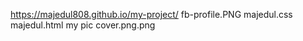 https://majedul808.github.io/my-project/
fb-profile.PNG
majedul.css
majedul.html
my pic cover.png.png

